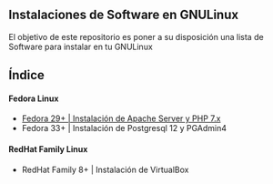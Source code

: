 ## Instalaciones de Software en GNULinux

El objetivo de este repositorio es poner a su disposición una lista de Software para instalar en tu GNULinux

## Índice

#### Fedora Linux
- [Fedora 29+ | Instalación de Apache Server y PHP 7.x](https://github.com/arteaprogramar/Linux-Instalaciones/blob/main/Fedora%2029%2B%20%7C%20Instalaci%C3%B3n%20de%20Apache%20Server%20y%20PHP%207.x.md)
- Fedora 33+ | Instalación de Postgresql 12 y PGAdmin4

#### RedHat Family Linux
- RedHat Family 8+ | Instalación de VirtualBox

